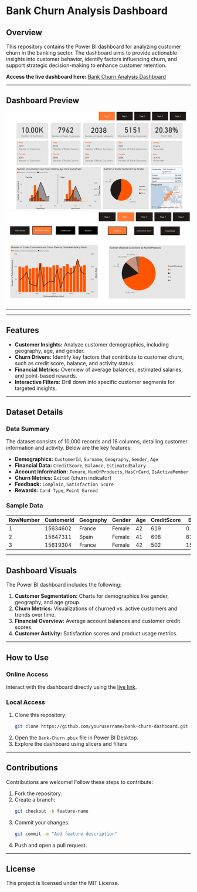 # Bank Churn Analysis Dashboard

## Overview

This repository contains the Power BI dashboard for analyzing customer churn in the banking sector. The dashboard aims to provide actionable insights into customer behavior, identify factors influencing churn, and support strategic decision-making to enhance customer retention.

**Access the live dashboard here:** [Bank Churn Analysis Dashboard](https://app.powerbi.com/groups/me/reports/69407628-720e-4653-93ce-7c0df320e8bb/00416c7859a9b6b97228?experience=power-bi)

---

## Dashboard Preview

![Bank Churn Dashboard - Page 1](image.png)
![Bank Churn Dashboard - Page 2](image2.png)


---

---

## Features

- **Customer Insights:** Analyze customer demographics, including geography, age, and gender.
- **Churn Drivers:** Identify key factors that contribute to customer churn, such as credit score, balance, and activity status.
- **Financial Metrics:** Overview of average balances, estimated salaries, and point-based rewards.
- **Interactive Filters:** Drill down into specific customer segments for targeted insights.

---

## Dataset Details

### Data Summary
The dataset consists of 10,000 records and 18 columns, detailing customer information and activity. Below are the key features:

- **Demographics:** `CustomerId`, `Surname`, `Geography`, `Gender`, `Age`
- **Financial Data:** `CreditScore`, `Balance`, `EstimatedSalary`
- **Account Information:** `Tenure`, `NumOfProducts`, `HasCrCard`, `IsActiveMember`
- **Churn Metrics:** `Exited` (churn indicator)
- **Feedback:** `Complain`, `Satisfaction Score`
- **Rewards:** `Card Type`, `Point Earned`

### Sample Data
| RowNumber | CustomerId | Geography | Gender | Age | CreditScore | Balance  | Exited |
|-----------|------------|-----------|--------|-----|-------------|----------|--------|
| 1         | 15634602   | France    | Female | 42  | 619         | 0.00     | 1      |
| 2         | 15647311   | Spain     | Female | 41  | 608         | 83807.86 | 0      |
| 3         | 15619304   | France    | Female | 42  | 502         | 159660.8 | 1      |

---

## Dashboard Visuals

The Power BI dashboard includes the following:

1. **Customer Segmentation:** Charts for demographics like gender, geography, and age group.
2. **Churn Metrics:** Visualizations of churned vs. active customers and trends over time.
3. **Financial Overview:** Average account balances and customer credit scores.
4. **Customer Activity:** Satisfaction scores and product usage metrics.

---

## How to Use

### Online Access
Interact with the dashboard directly using the [live link](https://app.powerbi.com/groups/me/reports/69407628-720e-4653-93ce-7c0df320e8bb/00416c7859a9b6b97228?experience=power-bi).

### Local Access
1. Clone this repository:
   ```bash
   git clone https://github.com/yourusername/bank-churn-dashboard.git
2. Open the `Bank-Churn.pbix` file in Power BI Desktop.
3. Explore the dashboard using slicers and filters

---

## Contributions

Contributions are welcome! Follow these steps to contribute:

1. Fork the repository.
2. Create a branch:
   ```bash
   git checkout -b feature-name
3. Commit your changes:
   ```bash
   git commit -m "Add feature description"
4. Push and open a pull request.

---

## License

This project is licensed under the MIT License.


